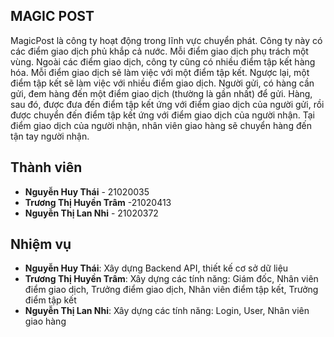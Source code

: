 ## MAGIC POST
MagicPost là công ty hoạt động trong lĩnh vực chuyển phát. Công ty này có các điểm giao dịch phủ khắp cả nước. Mỗi điểm giao dịch phụ trách một vùng. Ngoài các điểm giao dịch, công ty cũng có nhiều điểm tập kết hàng hóa. Mỗi điểm giao dịch sẽ làm việc với một điểm tập kết. Ngược lại, một điểm tập kết sẽ làm việc với nhiều điểm giao dịch.
Người gửi, có hàng cần gửi, đem hàng đến một điểm giao dịch (thường là gần nhất) để gửi. Hàng, sau đó, được đưa đến điểm tập kết ứng với điểm giao dịch của người gửi, rồi được chuyển đến điểm tập kết ứng với điểm giao dịch của người nhận. Tại điểm giao dịch của người nhận, nhân viên giao hàng sẽ chuyển hàng đến tận tay người nhận.
## Thành viên
- **Nguyễn Huy Thái** - 21020035
- **Trương Thị Huyền Trâm** -21020413
- **Nguyễn Thị Lan Nhi** - 21020372
## Nhiệm vụ
  - **Nguyễn Huy Thái**: Xây dựng Backend API, thiết kế cơ sở dữ liệu
  - **Trương Thị Huyền Trâm**: Xây dựng các tính năng: Giám đốc, Nhân viên điểm giao dịch, Trưởng điểm giao dịch, Nhân viên điểm tập kết, Trưởng điểm tập kết
  - **Nguyễn Thị Lan Nhi**: Xây dựng các tính năng: Login, User, Nhân viên giao hàng

